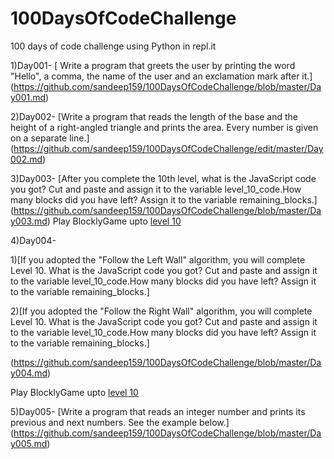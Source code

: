 # 100DaysOfCodeChallenge
100 days of code challenge using Python in repl.it

1)Day001-
[ Write a program that greets the user by printing the word "Hello", a comma, the name of the user and an exclamation mark after it.]
(https://github.com/sandeep159/100DaysOfCodeChallenge/blob/master/Day001.md)

2)Day002-
[Write a program that reads the length of the base and the height of a right-angled triangle and prints the area. Every number is given on a separate line.]
(https://github.com/sandeep159/100DaysOfCodeChallenge/edit/master/Day002.md)

3)Day003-
[After you complete the 10th level, what is the JavaScript code you got? 
Cut and paste and assign it to the variable level_10_code.How many blocks did you have left? Assign it to the variable remaining_blocks.]
(https://github.com/sandeep159/100DaysOfCodeChallenge/blob/master/Day003.md)
Play BlocklyGame upto [level 10](https://blockly-games.appspot.com/maze)

4)Day004-

1)[If you adopted the "Follow the Left Wall" algorithm, you will complete Level 10. 
What is the JavaScript code you got? Cut and paste and assign it to the variable level_10_code.How many blocks did you have left? Assign it to the variable remaining_blocks.]

2)[If you adopted the "Follow the Right Wall" algorithm, you will complete Level 10. 
What is the JavaScript code you got? Cut and paste and assign it to the variable level_10_code.How many blocks did you have left? Assign it to the variable remaining_blocks.]

(https://github.com/sandeep159/100DaysOfCodeChallenge/blob/master/Day004.md)

Play BlocklyGame upto [level 10](https://blockly-games.appspot.com/maze)

5)Day005-
[Write a program that reads an integer number and prints its previous and next numbers. See the example below.]
(https://github.com/sandeep159/100DaysOfCodeChallenge/blob/master/Day005.md)


